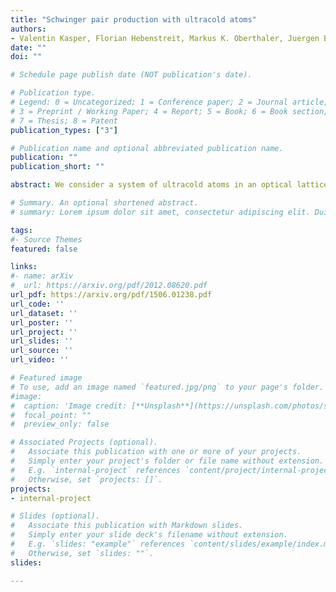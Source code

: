 ```yaml
---
title: "Schwinger pair production with ultracold atoms"
authors:
- Valentin Kasper, Florian Hebenstreit, Markus K. Oberthaler, Juergen Berges
date: ""
doi: ""

# Schedule page publish date (NOT publication's date).

# Publication type.
# Legend: 0 = Uncategorized; 1 = Conference paper; 2 = Journal article;
# 3 = Preprint / Working Paper; 4 = Report; 5 = Book; 6 = Book section;
# 7 = Thesis; 8 = Patent
publication_types: ["3"]

# Publication name and optional abbreviated publication name.
publication: ""
publication_short: ""

abstract: We consider a system of ultracold atoms in an optical lattice as a quantum simulator for electron–positron pair production in quantum electrodynamics (QED). For a setup in one spatial dimension, we investigate the nonequilibrium phenomenon of pair production including the backreaction leading to plasma oscillations. Unlike previous investigations on quantum link models, we focus on the infinite-dimensional Hilbert space of QED and show that it may be well approximated by experiments employing Bose–Einstein condensates interacting with fermionic atoms. Numerical calculations based on functional integral techniques give a unique access to the physical parameters required to realize QED phenomena in a cold atom experiment. In particular, we use our approach to consider quantum link models in a yet unexplored parameter regime and give bounds for their ability to capture essential features of the physics. The results suggest a paradigmatic change towards realizations using coherent many-body states for quantum simulations of high-energy particle physics phenomena.

# Summary. An optional shortened abstract.
# summary: Lorem ipsum dolor sit amet, consectetur adipiscing elit. Duis posuere tellus ac convallis placerat. Proin tincidunt magna sed ex sollicitudin condimentum.

tags:
#- Source Themes
featured: false

links:
#- name: arXiv
#  url: https://arxiv.org/pdf/2012.08620.pdf 
url_pdf: https://arxiv.org/pdf/1506.01238.pdf
url_code: ''
url_dataset: ''
url_poster: ''
url_project: ''
url_slides: ''
url_source: ''
url_video: ''

# Featured image
# To use, add an image named `featured.jpg/png` to your page's folder. 
#image:
#  caption: 'Image credit: [**Unsplash**](https://unsplash.com/photos/s9CC2SKySJM)'
#  focal_point: ""
#  preview_only: false

# Associated Projects (optional).
#   Associate this publication with one or more of your projects.
#   Simply enter your project's folder or file name without extension.
#   E.g. `internal-project` references `content/project/internal-project/index.md`.
#   Otherwise, set `projects: []`.
projects:
- internal-project

# Slides (optional).
#   Associate this publication with Markdown slides.
#   Simply enter your slide deck's filename without extension.
#   E.g. `slides: "example"` references `content/slides/example/index.md`.
#   Otherwise, set `slides: ""`.
slides:

---
```



